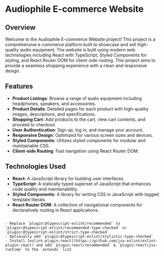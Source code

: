 # Audiophile E-commerce Website

## Overview
Welcome to the Audiophile E-commerce Website project! This project is a comprehensive e-commerce platform built to showcase and sell high-quality audio equipment. The website is built using modern web technologies including React with TypeScript, Styled Components for styling, and React Router DOM for client-side routing. This project aims to provide a seamless shopping experience with a clean and responsive design.

## Features
- **Product Listings**: Browse a range of audio equipment including headphones, speakers, and accessories.
- **Product Details**: Detailed pages for each product with high-quality images, descriptions, and specifications.
- **Shopping Cart**: Add products to the cart, view cart contents, and proceed to checkout.
- **User Authentication**: Sign up, log in, and manage your account.
- **Responsive Design**: Optimized for various screen sizes and devices.
- **Styled Components**: Utilizes styled components for modular and maintainable CSS.
- **Client-side Routing**: Fast navigation using React Router DOM.

## Technologies Used
- **React**: A JavaScript library for building user interfaces.
- **TypeScript**: A statically typed superset of JavaScript that enhances code quality and maintainability.
- **Styled Components**: A library for writing CSS in JavaScript with tagged template literals.
- **React Router DOM**: A collection of navigational components for declaratively routing in React applications.

```

- Replace `plugin:@typescript-eslint/recommended` to `plugin:@typescript-eslint/recommended-type-checked` or `plugin:@typescript-eslint/strict-type-checked`
- Optionally add `plugin:@typescript-eslint/stylistic-type-checked`
- Install [eslint-plugin-react](https://github.com/jsx-eslint/eslint-plugin-react) and add `plugin:react/recommended` & `plugin:react/jsx-runtime` to the `extends` list
